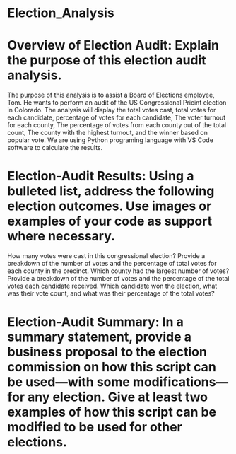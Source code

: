 # Election_Analysis

# Overview of Election Audit: Explain the purpose of this election audit analysis.

The purpose of this analysis is to assist a Board of Elections employee, Tom. He wants to perform an audit of the US Congressional Pricint election in Colorado. The analysis will display the total votes cast, total votes for each candidate, percentage of votes for each candidate, The voter turnout for each county, The percentage of votes from each county out of the total count, The county with the highest turnout, and the winner based on popular vote. We are using Python programing language with VS Code software to calculate the results. 


# Election-Audit Results: Using a bulleted list, address the following election outcomes. Use images or examples of your code as support where necessary.

How many votes were cast in this congressional election?
Provide a breakdown of the number of votes and the percentage of total votes for each county in the precinct.
Which county had the largest number of votes?
Provide a breakdown of the number of votes and the percentage of the total votes each candidate received.
Which candidate won the election, what was their vote count, and what was their percentage of the total votes?

# Election-Audit Summary: In a summary statement, provide a business proposal to the election commission on how this script can be used—with some modifications—for any election. Give at least two examples of how this script can be modified to be used for other elections.
